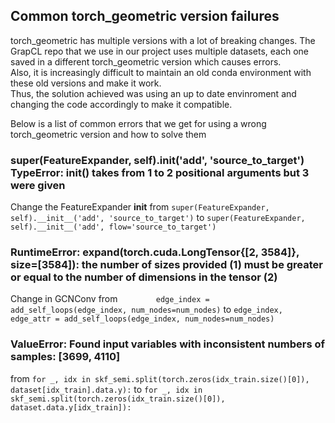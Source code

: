 ## Common torch_geometric version failures
torch_geometric has multiple versions with a lot of breaking changes. The GrapCL repo that we use in our project uses
multiple datasets, each one saved in a different torch_geometric version which causes errors. \
Also, it is increasingly difficult to maintain an old conda environment with these old versions and make it work. \
Thus, the solution achieved was using an up to date envinroment and changing the code accordingly to make it compatible.

Below is a list of common errors that we get for using a wrong torch_geometric version and how to solve them

### super(FeatureExpander, self).__init__('add', 'source_to_target') TypeError: __init__() takes from 1 to 2 positional arguments but 3 were given
Change the FeatureExpander __init__ from `super(FeatureExpander, self).__init__('add', 'source_to_target')`
to `super(FeatureExpander, self).__init__('add', flow='source_to_target')`

### RuntimeError: expand(torch.cuda.LongTensor{[2, 3584]}, size=[3584]): the number of sizes provided (1) must be greater or equal to the number of dimensions in the tensor (2)
Change in GCNConv
from `        edge_index = add_self_loops(edge_index, num_nodes=num_nodes)`
to `edge_index, edge_attr = add_self_loops(edge_index, num_nodes=num_nodes)`

### ValueError: Found input variables with inconsistent numbers of samples: [3699, 4110]
from `for _, idx in skf_semi.split(torch.zeros(idx_train.size()[0]), dataset[idx_train].data.y):`
to `for _, idx in skf_semi.split(torch.zeros(idx_train.size()[0]), dataset.data.y[idx_train]):`